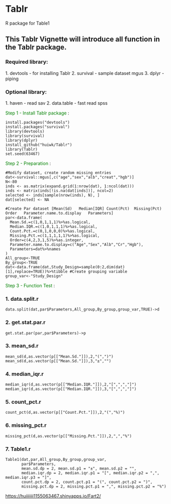 # Tablr
R package for Table1 

<h2>This Tablr Vignette will introduce all function in the Tablr package.</h2> 

<h3><b>Required library:</b></h3>
1. devtools - for installing Tablr
2. survival - sample dataset mgus
3. dplyr - piping

<h3><b>Optional library:</b></h3>
1. haven - read sav
2. data.table - fast read spss

<span style="color:green">Step 1 - Install Tablr package </span>:


```{r eval=FALSE}
install.packages("devtools")
install.packages("survival")
library(devtools)
library(survival)
library(dplyr)
install_github("huiwk/Tablr")
library(Tablr)
set.seed(63467)
```

<span style="color:green">Step 2 - Preparation </span>:



```{r eval=FALSE}
#Modify dataset, create random missing entries
dat<-survival::mgus[,c("age","sex","alb","creat","hgb")]
N<-80
inds <- as.matrix(expand.grid(1:nrow(dat), 1:ncol(dat)))
inds <- matrix(inds[!is.na(dat[inds])], ncol=2)
selected <- inds[sample(nrow(inds), N), ]
dat[selected] <- NA

#Create Par dataset [Mean(Sd)	Median[IQR]	Count(Pct)	Missing(Pct)	Order	Parameter.name.to.display	Parameters]
par<-data.frame(
  Mean.Sd.=c(1,0,1,1,1)%>%as.logical,
  Median.IQR.=c(1,0,1,1,1)%>%as.logical,
  Count.Pct.=c(0,1,0,0,0)%>%as.logical,
  Missing.Pct.=c(1,1,1,1,1)%>%as.logical,
  Order=c(4,2,3,1,5)%>%as.integer,
  Parameter.name.to.display=c("Age","Sex","Alb","Cr","Hgb"),
  Parameters=dat%>%names
)
All_group<-TRUE
By_group<-TRUE
dat<-data.frame(dat,Study_Design=sample(0:2,dim(dat)[1],replace=TRUE))%>%tibble #Create grouping variable
group_var<-"Study_Design"
```

<span style="color:green">Step 3 - Function Test </span>:

<h3>1. data.split.r </h3>

```{r eval=FALSE}
data.split(dat,par$Parameters,All_group,By_group,group_var,TRUE)->d
```


<h3>2. get.stat.par.r </h3>

```{r eval=FALSE}
get.stat.par(par,par$Parameters)->p
```


<h3>3. mean_sd.r </h3>

```{r eval=FALSE}
mean_sd(d,as.vector(p[["Mean.Sd."]]),2,"(",")")
mean_sd(d,as.vector(p[["Mean.Sd."]]),3,"±","")
```


<h3>4. median_iqr.r </h3>

```{r eval=FALSE}
median_iqr(d,as.vector(p[["Median.IQR."]]),2,"[",",","]")
median_iqr(d,as.vector(p[["Median.IQR."]]),3,"[",",","]")
```



<h3>5. count_pct.r </h3>

```{r eval=FALSE}
count_pct(d,as.vector(p[["Count.Pct."]]),2,"(","%)")
```



<h3>6. missing_pct.r </h3>

```{r eval=FALSE}
missing_pct(d,as.vector(p[["Missing.Pct."]]),2,",","%")
```


<h3>7. Table1.r </h3>

```{r eval=FALSE}
Table1(dat,par,All_group,By_group,group_var,
       par$Parameters,
       mean.sd.dp = 2, mean.sd.p1 = "±", mean.sd.p2 = "",
       median.iqr.dp = 2, median.iqr.p1 = "[", median.iqr.p2 = ",", median.iqr.p3 = "]",
       count.pct.dp = 2, count.pct.p1 = "(", count.pct.p2 = ")",
       missing.pct.dp = 2, missing.pct.p1 = ",", missing.pct.p2 = "%")
```

 https://huiiiiiii1155063467.shinyapps.io/Fart2/






















